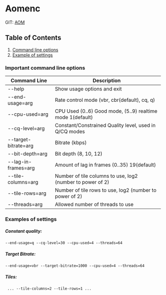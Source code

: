  # Aomenc

GIT: [AOM](https://aomedia.googlesource.com/aom/)

## Table of Contents
1. [Command line options](#Important-command-line-options)
2. [Example of settings](#Examples-of-settings)

### Important command line options
| Command Line | Description  |
| -------------| -------------|
| --help | Show usage options and exit |
| --end-usage=arg | Rate control mode (vbr, cbr(default), cq, q) |
| --cpu-used=arg | CPU Used (0..6) Good mode, (5..9) realtime mode 1(default)|
| --cq-level=arg | Constant/Constrained Quality level, used in Q/CQ modes |
| --target-bitrate=arg | Bitrate (kbps) |
| --bit-depth=arg |  Bit depth (8, 10, 12) |
| --lag-in-frames=arg | Amount of lag in frames (0..35) 19(default) | 
| --tile-columns=arg | Number of tile columns to use, log2 (number to power of 2) |
| --tile-rows=arg | Number of tile rows to use, log2  (number to power of 2)|
| --threads=arg | Allowed number of threads to use|

### Examples of settings

##### Constant quality:

` --end-usage=q --cq-level=30 --cpu-used=4 --threads=64 `

##### Target Bitrate:

`` --end-usage=vbr --target-bitrate=1000 --cpu-used=4 --threads=64 ``


##### Tiles:
` ... --tile-columns=2 --tile-rows=1 ...`

